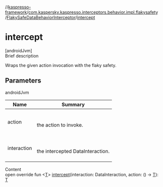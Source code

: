 //[kaspresso-framework](../../index.md)/[com.kaspersky.kaspresso.interceptors.behavior.impl.flakysafety](../index.md)/[FlakySafeDataBehaviorInterceptor](index.md)/[intercept](intercept.md)



# intercept  
[androidJvm]  
Brief description  


Wraps the given action invocation with the flaky safety.



## Parameters  
  
androidJvm  
  
|  Name|  Summary| 
|---|---|
| action| <br><br>the action to invoke.<br><br>
| interaction| <br><br>the intercepted DataInteraction.<br><br>
  
  
Content  
open override fun <[T](intercept.md)> [intercept](intercept.md)(interaction: DataInteraction, action: () -> [T](intercept.md)): [T](intercept.md)  



